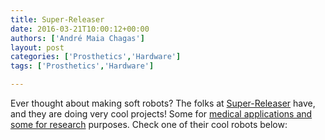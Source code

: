 ```yaml
---
title: Super-Releaser
date: 2016-03-21T10:00:12+00:00
authors: ['André Maia Chagas']
layout: post
categories: ['Prosthetics','Hardware']
tags: ['Prosthetics','Hardware']

---
```


Ever thought about making soft robots? The folks at [Super-Releaser](http://superreleaser.com/) have, and they are doing very cool projects! Some for [medical applications and some for research](http://superreleaser.com/project-profiles/) purposes. Check one of their cool robots below:

<div class="ytp-html5-clipboard">
  <span class="embed-youtube" style="text-align:center; display: block;"></span>
</div>
